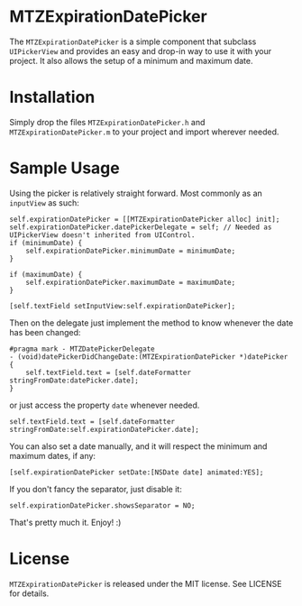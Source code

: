 # MTZExpirationDatePicker
The `MTZExpirationDatePicker` is a simple component that subclass `UIPickerView` and provides an easy and drop-in way to use it with your project. It also allows the setup of a minimum and maximum date.

# Installation
Simply drop the files `MTZExpirationDatePicker.h` and `MTZExpirationDatePicker.m` to your project and import wherever needed.

# Sample Usage
Using the picker is relatively straight forward. Most commonly as an `inputView` as such:
```
self.expirationDatePicker = [[MTZExpirationDatePicker alloc] init];
self.expirationDatePicker.datePickerDelegate = self; // Needed as UIPickerView doesn't inherited from UIControl.
if (minimumDate) {
    self.expirationDatePicker.minimumDate = minimumDate;
}

if (maximumDate) {
    self.expirationDatePicker.maximumDate = maximumDate;
}

[self.textField setInputView:self.expirationDatePicker];
```

Then on the delegate just implement the method to know whenever the date has been changed:
```
#pragma mark - MTZDatePickerDelegate
- (void)datePickerDidChangeDate:(MTZExpirationDatePicker *)datePicker {
    self.textField.text = [self.dateFormatter stringFromDate:datePicker.date];
}
```

or just access the property `date` whenever needed.
```
self.textField.text = [self.dateFormatter stringFromDate:self.expirationDatePicker.date];
```

You can also set a date manually, and it will respect the minimum and maximum dates, if any:
```
[self.expirationDatePicker setDate:[NSDate date] animated:YES];
```

If you don't fancy the separator, just disable it:
```
self.expirationDatePicker.showsSeparator = NO;
```

That's pretty much it. Enjoy! :)

# License
`MTZExpirationDatePicker` is released under the MIT license. See LICENSE for details.
